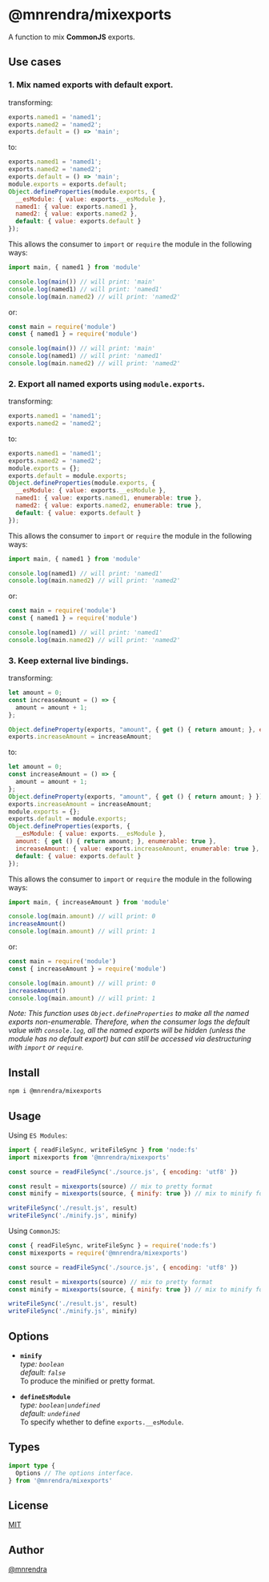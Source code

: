 # @mnrendra/mixexports
A function to mix **CommonJS** exports.

## Use cases

### 1. Mix named exports with default export.
transforming:
```javascript
exports.named1 = 'named1';
exports.named2 = 'named2';
exports.default = () => 'main';
```
to:
```javascript
exports.named1 = 'named1';
exports.named2 = 'named2';
exports.default = () => 'main';
module.exports = exports.default;
Object.defineProperties(module.exports, {
  __esModule: { value: exports.__esModule },
  named1: { value: exports.named1 },
  named2: { value: exports.named2 },
  default: { value: exports.default }
});
```

This allows the consumer to `import` or `require` the module in the following ways:
```javascript
import main, { named1 } from 'module'

console.log(main()) // will print: 'main'
console.log(named1) // will print: 'named1'
console.log(main.named2) // will print: 'named2'
```
or:
```javascript
const main = require('module')
const { named1 } = require('module')

console.log(main()) // will print: 'main'
console.log(named1) // will print: 'named1'
console.log(main.named2) // will print: 'named2'
```

### 2. Export all named exports using `module.exports`.
transforming:
```javascript
exports.named1 = 'named1';
exports.named2 = 'named2';
```
to:
```javascript
exports.named1 = 'named1';
exports.named2 = 'named2';
module.exports = {};
exports.default = module.exports;
Object.defineProperties(module.exports, {
  __esModule: { value: exports.__esModule },
  named1: { value: exports.named1, enumerable: true },
  named2: { value: exports.named2, enumerable: true },
  default: { value: exports.default }
});
```

This allows the consumer to `import` or `require` the module in the following ways:
```javascript
import main, { named1 } from 'module'

console.log(named1) // will print: 'named1'
console.log(main.named2) // will print: 'named2'
```
or:
```javascript
const main = require('module')
const { named1 } = require('module')

console.log(named1) // will print: 'named1'
console.log(main.named2) // will print: 'named2'
```

### 3. Keep external live bindings.
transforming:
```javascript
let amount = 0;
const increaseAmount = () => {
  amount = amount + 1;
};

Object.defineProperty(exports, "amount", { get () { return amount; }, enumerable: true });
exports.increaseAmount = increaseAmount;
```
to:
```javascript
let amount = 0;
const increaseAmount = () => {
  amount = amount + 1;
};
Object.defineProperty(exports, "amount", { get () { return amount; } });
exports.increaseAmount = increaseAmount;
module.exports = {};
exports.default = module.exports;
Object.defineProperties(exports, {
  __esModule: { value: exports.__esModule },
  amount: { get () { return amount; }, enumerable: true },
  increaseAmount: { value: exports.increaseAmount, enumerable: true },
  default: { value: exports.default }
});
```

This allows the consumer to `import` or `require` the module in the following ways:
```javascript
import main, { increaseAmount } from 'module'

console.log(main.amount) // will print: 0
increaseAmount()
console.log(main.amount) // will print: 1
```
or:
```javascript
const main = require('module')
const { increaseAmount } = require('module')

console.log(main.amount) // will print: 0
increaseAmount()
console.log(main.amount) // will print: 1
```

*Note: This function uses `Object.defineProperties` to make all the named exports non-enumerable. Therefore, when the consumer logs the default value with `console.log`, all the named exports will be hidden (unless the module has no default export) but can still be accessed via destructuring with `import` or `require`.*

## Install
```bash
npm i @mnrendra/mixexports
```

## Usage

Using `ES Modules`:
```javascript
import { readFileSync, writeFileSync } from 'node:fs'
import mixexports from '@mnrendra/mixexports'

const source = readFileSync('./source.js', { encoding: 'utf8' })

const result = mixexports(source) // mix to pretty format
const minify = mixexports(source, { minify: true }) // mix to minify format

writeFileSync('./result.js', result)
writeFileSync('./minify.js', minify)
```

Using `CommonJS`:
```javascript
const { readFileSync, writeFileSync } = require('node:fs')
const mixexports = require('@mnrendra/mixexports')

const source = readFileSync('./source.js', { encoding: 'utf8' })

const result = mixexports(source) // mix to pretty format
const minify = mixexports(source, { minify: true }) // mix to minify format

writeFileSync('./result.js', result)
writeFileSync('./minify.js', minify)
```

## Options
- **`minify`**<br/>
*type: `boolean`*<br/>
*default: `false`*<br/>
To produce the minified or pretty format.

- **`defineEsModule`**<br/>
*type: `boolean|undefined`*<br/>
*default: `undefined`*<br/>
To specify whether to define `exports.__esModule`.

## Types
```typescript
import type {
  Options // The options interface.
} from '@mnrendra/mixexports'
```

## License
[MIT](https://github.com/mnrendra/mixexports/blob/HEAD/LICENSE)

## Author
[@mnrendra](https://github.com/mnrendra)
